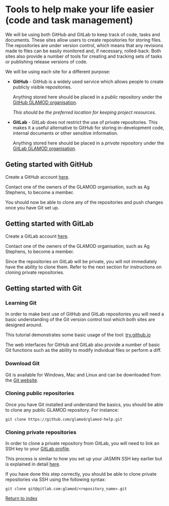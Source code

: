 # Tools to help make your life easier (code and task management)

We will be using both GitHub and GitLab to keep track of code, tasks and documents. These sites allow users to create repositories for storing files. The repositories are under version control, which means that any revisions made to files can be easily monitored and, if necessary, rolled-back. Both sites also provide a number of tools for creating and tracking sets of tasks or publishing release versions of code.

We will be using each site for a different purpose:

* **GitHub** - GitHub is a widely used service which allows people to create publicly visible repositories.

  Anything stored here should be placed in a *public* repository under the [GitHub GLAMOD organisation](https://github.com/glamod).

  *This should be the preferred location for keeping project resources.*

* **GitLab** - GitLab does not restrict the use of private repositories. This makes it a useful alternative to GitHub for storing in-development code, internal documents or other sensitive information.

  Anything stored here should be placed in a *private* repository under the [GitLab GLAMOD organisation](https://gitlab.com/glamod).

## Geting started with GitHub

Create a GitHub account [here](https://github.com/join?source=header-home). 

Contact one of the owners of the GLAMOD organisation, such as Ag Stephens, to become a member.

You should now be able to clone any of the repositories and push changes once you have Git set up.

## Getting started with GitLab

Create a GitLab account [here](https://gitlab.com/users/sign_in#register-pane). 

Contact one of the owners of the GLAMOD organisation, such as Ag Stephens, to become a member.

Since the repositories on GitLab will be private, you will not immediately have the ability to clone them. Refer to the next section for instructions on cloning private repositories.

## Getting started with Git

### Learning Git
In order to make best use of GitHub and GitLab repositories you will need a basic understanding of the Git version control tool which both sites are designed around.

This tutorial demonstrates some basic usage of the tool: [try.github.io](https://try.github.io/)

The web interfaces for GitHub and GitLab also provide a number of basic Git functions such as the ability to modify individual files or perform a diff.

### Download Git
Git is available for Windows, Mac and Linux and can be downloaded from the [Git website](https://git-scm.com/downloads).

### Cloning public repositories
Once you have Git installed and understand the basics, you should be able to clone any public GLAMOD repository. For instance:
```
git clone https://github.com/glamod/glamod-help.git
```

### Cloning private repositories
In order to clone a private repository from GitLab, you will need to link an SSH key to your [GitLab profile](https://gitlab.com/profile/keys).

This process is similar to how you set up your JASMIN SSH key earlier but is explained in detail [here](https://gitlab.com/help/ssh/README).

If you have done this step correctly, you should be able to clone private repositories via SSH using the following syntax:
```
git clone git@gitlab.com:glamod/<repository_name>.git
```

[Return to index](README.md)
